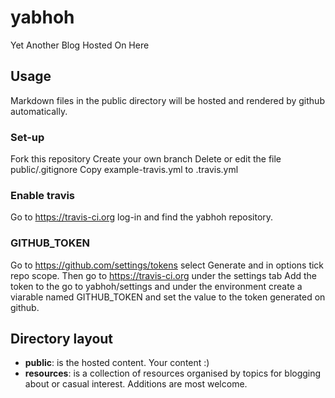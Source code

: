 # yabhoh
Yet Another Blog Hosted On Here

## Usage
Markdown files in the public directory will be hosted and rendered by github automatically.

### Set-up
Fork this repository
Create your own branch
Delete or edit the file public/.gitignore
Copy example-travis.yml to .travis.yml
### Enable travis
Go to https://travis-ci.org log-in and find the yabhoh repository.

### GITHUB_TOKEN
Go to https://github.com/settings/tokens select Generate and in options tick repo scope.
Then go to https://travis-ci.org under the settings tab Add the token to the go to yabhoh/settings and under the environment create a viarable named GITHUB_TOKEN and set the value to the token generated on github.

## Directory layout
- __public__: is the hosted content. Your content :)
- __resources__: is a collection of resources organised by topics for blogging about or casual interest. Additions are most welcome.
